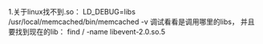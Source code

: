 1.关于linux找不到.so：
LD_DEBUG=libs /usr/local/memcached/bin/memcached -v
调试看看是调用哪里的libs，
并且要找到现在的lib：
find / -name libevent-2.0.so.5

